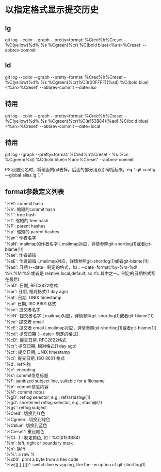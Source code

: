 
# 以指定格式显示提交历史
## lg
git log --color --graph --pretty=format:'%Cred%h%Creset - %C(yellow)%d% %s %Cgreen(%cr) %C(bold blue)<%an>%Creset' --abbrev-commit

## ld
git log --color --graph --pretty=format:'%Cred%h%Creset - %C(yellow)%d% %s %Cgreen(%cr)%C(#00FFFF)(%ad) %C(bold blue)<%an>%Creset' --abbrev-commit --date=iso

## 待用
git log --color --graph --pretty=format:'%Cred%h%Creset - %C(yellow)%d% %s %Cgreen(%cr)%C(#153B84)(%ad) %C(bold blue)<%an>%Creset' --abbrev-commit --date=local

## 待用
git log --graph --pretty=format:'%Cred%h%Creset - %s %cn %Cgreen(%ci) %C(bold blue)<%an>%Creset' --abbrev-commit

PS:设置别名时，将前面的git去掉，后面的部分用双引号括起来。eg：git config --global alias.lg ".."

## format参数定义列表
'%H': commit hash  
'%h': 缩短的commit hash  
'%T': tree hash  
'%t': 缩短的 tree hash  
'%P': parent hashes  
'%p': 缩短的 parent hashes  
'%an': 作者名字  
'%aN': mailmap的作者名字 (.mailmap对应，详情参照git-shortlog(1)或者git-blame(1))  
'%ae': 作者邮箱  
'%aE': 作者邮箱 (.mailmap对应，详情参照git-shortlog(1)或者git-blame(1))  
'%ad': 日期 (--date= 制定的格式，如：--date=format:%y-%m-%d\ %H:%M:%S 或者是 relative,local,default,iso,rfc 其中之一。制定的日期格式写在最后)  
'%aD': 日期, RFC2822格式  
'%ar': 日期, 相对格式(1 day ago)  
'%at': 日期, UNIX timestamp  
'%ai': 日期, ISO 8601 格式  
'%cn': 提交者名字  
'%cN': 提交者名字 (.mailmap对应，详情参照git-shortlog(1)或者git-blame(1))  
'%ce': 提交者 email  
'%cE': 提交者 email (.mailmap对应，详情参照git-shortlog(1)或者git-blame(1))  
'%cd': 提交日期 (--date= 制定的格式)  
'%cD': 提交日期, RFC2822格式  
'%cr': 提交日期, 相对格式(1 day ago)  
'%ct': 提交日期, UNIX timestamp  
'%ci': 提交日期, ISO 8601 格式  
'%d': ref名称  
'%e': encoding  
'%s': commit信息标题  
'%f': sanitized subject line, suitable for a filename  
'%b': commit信息内容  
'%N': commit notes  
'%gD': reflog selector, e.g., refs/stash@{1}  
'%gd': shortened reflog selector, e.g., stash@{1}  
'%gs': reflog subject  
'%Cred': 切换到红色  
'%Cgreen': 切换到绿色  
'%Cblue': 切换到蓝色  
'%Creset': 重设颜色  
'%C(...)': 制定颜色, 如：%C(#153B84)  
'%m': left, right or boundary mark  
'%n': 换行  
'%%': a raw %  
'%x00': print a byte from a hex code  
'%w([[,[,]]])': switch line wrapping, like the -w option of git-shortlog(1).  
